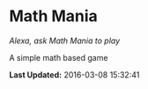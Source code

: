# Math Mania
*Alexa, ask Math Mania to play*

A simple math based game

**Last Updated:** 2016-03-08 15:32:41